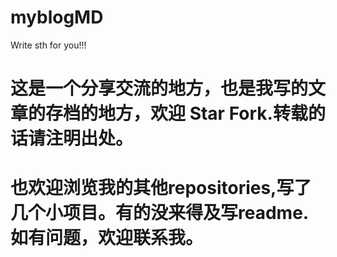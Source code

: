 # myblogMD
Write sth for you!!!

# 这是一个分享交流的地方，也是我写的文章的存档的地方，欢迎 Star Fork.转载的话请注明出处。

# 也欢迎浏览我的其他repositories,写了几个小项目。有的没来得及写readme.如有问题，欢迎联系我。
